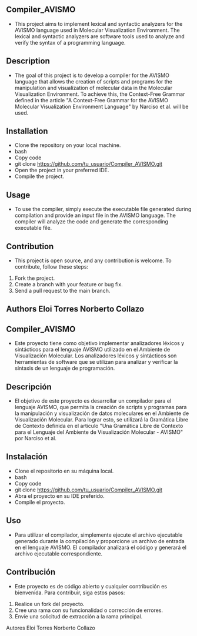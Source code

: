 ## Compiler_AVISMO
- This project aims to implement lexical and syntactic analyzers for the AVISMO language used in Molecular Visualization Environment. The lexical and syntactic analyzers are software tools used to analyze and verify the syntax of a programming language.

## Description
- The goal of this project is to develop a compiler for the AVISMO language that allows the creation of scripts and programs for the manipulation and visualization of molecular data in the Molecular Visualization Environment. To achieve this, the Context-Free Grammar defined in the article "A Context-Free Grammar for the AVISMO Molecular Visualization Environment Language" by Narciso et al. will be used.

## Installation
- Clone the repository on your local machine.
- bash
- Copy code
- git clone https://github.com/tu_usuario/Compiler_AVISMO.git
- Open the project in your preferred IDE.
- Compile the project.

## Usage
- To use the compiler, simply execute the executable file generated during compilation and provide an input file in the AVISMO language. The compiler will analyze the code and generate the corresponding executable file.

## Contribution
- This project is open source, and any contribution is welcome. To contribute, follow these steps:
1. Fork the project.
2. Create a branch with your feature or bug fix.
3. Send a pull request to the main branch.

Authors
Eloi Torres
Norberto Collazo 
------------------------------------------------------------
## Compiler_AVISMO
- Este proyecto tiene como objetivo implementar analizadores léxicos y sintácticos para el lenguaje AVISMO utilizado en el Ambiente de Visualización Molecular. Los analizadores léxicos y sintácticos son herramientas de software que se utilizan para analizar y verificar la sintaxis de un lenguaje de programación.

## Descripción
- El objetivo de este proyecto es desarrollar un compilador para el lenguaje AVISMO, que permita la creación de scripts y programas para la manipulación y visualización de datos moleculares en el Ambiente de Visualización Molecular. Para lograr esto, se utilizará la Gramática Libre de Contexto definida en el artículo "Una Gramática Libre de Contexto para el Lenguaje del Ambiente de Visualización Molecular - AVISMO" por Narciso et al.

## Instalación
- Clone el repositorio en su máquina local.
- bash
- Copy code
- git clone https://github.com/tu_usuario/Compiler_AVISMO.git
- Abra el proyecto en su IDE preferido.
- Compile el proyecto.

## Uso
- Para utilizar el compilador, simplemente ejecute el archivo ejecutable generado durante la compilación y proporcione un archivo de entrada en el lenguaje AVISMO. El compilador analizará el código y generará el archivo ejecutable correspondiente.

## Contribución
- Este proyecto es de código abierto y cualquier contribución es bienvenida. Para contribuir, siga estos pasos:
1. Realice un fork del proyecto.
2. Cree una rama con su funcionalidad o corrección de errores.
3. Envíe una solicitud de extracción a la rama principal.

Autores
Eloi Torres 
Norberto Collazo 


